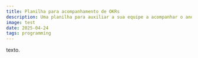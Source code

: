 ```yaml
---
title: Planilha para acompanhamento de OKRs
description: Uma planilha para auxiliar a sua equipe a acompanhar o andamento de OKRs e KPIs.
image: test
date: 2025-04-24
tags: programming
---
```


texto.